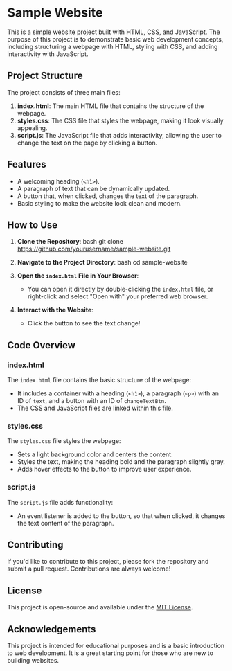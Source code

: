 # Sample Website

This is a simple website project built with HTML, CSS, and JavaScript. The purpose of this project is to demonstrate basic web development concepts, including structuring a webpage with HTML, styling with CSS, and adding interactivity with JavaScript.

## Project Structure

The project consists of three main files:

1. **index.html**: The main HTML file that contains the structure of the webpage.
2. **styles.css**: The CSS file that styles the webpage, making it look visually appealing.
3. **script.js**: The JavaScript file that adds interactivity, allowing the user to change the text on the page by clicking a button.

## Features

- A welcoming heading (`<h1>`).
- A paragraph of text that can be dynamically updated.
- A button that, when clicked, changes the text of the paragraph.
- Basic styling to make the website look clean and modern.

## How to Use

1. **Clone the Repository**: 
   bash
   git clone https://github.com/yourusername/sample-website.git
   
2. **Navigate to the Project Directory**:
   bash
   cd sample-website
   
3. **Open the `index.html` File in Your Browser**:
   - You can open it directly by double-clicking the `index.html` file, or right-click and select "Open with" your preferred web browser.
   
4. **Interact with the Website**:
   - Click the button to see the text change!

## Code Overview

### index.html

The `index.html` file contains the basic structure of the webpage:
- It includes a container with a heading (`<h1>`), a paragraph (`<p>`) with an ID of `text`, and a button with an ID of `changeTextBtn`.
- The CSS and JavaScript files are linked within this file.

### styles.css

The `styles.css` file styles the webpage:
- Sets a light background color and centers the content.
- Styles the text, making the heading bold and the paragraph slightly gray.
- Adds hover effects to the button to improve user experience.

### script.js

The `script.js` file adds functionality:
- An event listener is added to the button, so that when clicked, it changes the text content of the paragraph.

## Contributing

If you'd like to contribute to this project, please fork the repository and submit a pull request. Contributions are always welcome!

## License

This project is open-source and available under the [MIT License](LICENSE).

## Acknowledgements

This project is intended for educational purposes and is a basic introduction to web development. It is a great starting point for those who are new to building websites.